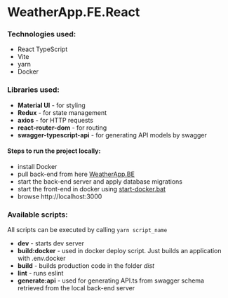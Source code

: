 # WeatherApp.FE.React

### Technologies used:

- React TypeScript
- Vite
- yarn
- Docker

### Libraries used:

- **Material UI** - for styling
- **Redux** - for state management
- **axios** - for HTTP requests
- **react-router-dom** - for routing
- **swagger-typescript-api** - for generating API models by swagger

#### Steps to run the project locally:

- install Docker
- pull back-end from here [WeatherApp.BE](https://github.com/AndrewArs/WeatherApp.BE.AspNetCore)
- start the back-end server and apply database migrations
- start the front-end in docker using [start-docker.bat](start-docker.bat)
- browse http://localhost:3000

### Available scripts:

All scripts can be executed by calling `yarn script_name`

- **dev** - starts dev server
- **build:docker** - used in docker deploy script. Just builds an application with .env.docker
- **build** - builds production code in the folder _dist_
- **lint** - runs eslint
- **generate:api** - used for generating API.ts from swagger schema retrieved from the local back-end server
